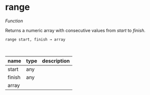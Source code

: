 # range

_Function_

Returns a numeric array with consecutive values from _start_ to _finish_.

<pre><code>range start, finish &rarr; array</code></pre>
<br>

| name | type | description |
|------|------|-------------|
|start|any||
|finish|any||
|array|||


